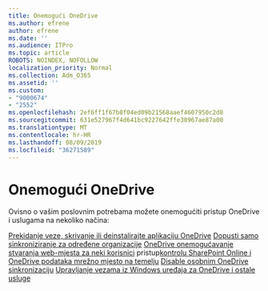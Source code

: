 ```yaml
---
title: Onemogući OneDrive
ms.author: efrene
author: efrene
ms.date: ''
ms.audience: ITPro
ms.topic: article
ROBOTS: NOINDEX, NOFOLLOW
localization_priority: Normal
ms.collection: Adm_O365
ms.assetid: ''
ms.custom:
- "9000674"
- "2552"
ms.openlocfilehash: 2ef6ff1f67b8f04ed09b21568aaef4607950c2d8
ms.sourcegitcommit: 631e527967f4d641bc9227642ffe38967ae87a00
ms.translationtype: MT
ms.contentlocale: hr-HR
ms.lasthandoff: 08/09/2019
ms.locfileid: "36271589"
---
```

# <a name="disable-onedrive"></a>Onemogući OneDrive

Ovisno o vašim poslovnim potrebama možete onemogućiti pristup OneDrive i uslugama na nekoliko načina:

[Prekidanje veze, skrivanje ili deinstalirajte aplikaciju OneDrive](https://support.office.com/article/turn-off-disable-or-uninstall-onedrive-f32a17ce-3336-40fe-9c38-6efb09f944b0)
[Dopusti samo sinkroniziranje za određene organizacije](https://docs.microsoft.com/onedrive/use-group-policy#allow-syncing-onedrive-accounts-for-only-specific-organizations)
[OneDrive onemogućavanje stvaranja web-mjesta za neki korisnici](https://docs.microsoft.com/sharepoint/manage-user-profiles#disable-onedrive-creation-for-some-users)
pristup[kontrolu SharePoint Online i OneDrive podataka mrežno mjesto na temelju](https://docs.microsoft.com/sharepoint/control-access-based-on-network-location)
[Disable osobnim OneDrive sinkronizaciju](https://docs.microsoft.com/onedrive/use-group-policy#DisablePersonalSync)
[Upravljanje vezama iz Windows uređaja za OneDrive i ostale usluge](https://docs.microsoft.com/windows/privacy/manage-connections-from-windows-operating-system-components-to-microsoft-services#bkmk-onedrive)



